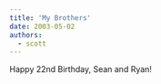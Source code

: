 ```yaml
---
title: 'My Brothers'
date: 2003-05-02
authors:
  - scott
---
```


Happy 22nd Birthday, Sean and Ryan!
